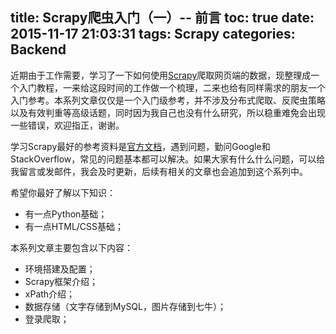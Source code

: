 title: Scrapy爬虫入门（一）-- 前言
toc: true
date: 2015-11-17 21:03:31
tags: Scrapy
categories: Backend
---

近期由于工作需要，学习了一下如何使用[Scrapy](http://scrapy.org/)爬取网页端的数据，现整理成一个入门教程，一来给这段时间的工作做一个梳理，二来也给有同样需求的朋友一个入门参考。本系列文章仅仅是一个入门级参考，并不涉及分布式爬取、反爬虫策略以及有效判重等高级话题，同时因为我自己也没有什么研究，所以稳重难免会出现一些错误，欢迎指正，谢谢。

<!-- more -->

学习Scrapy最好的参考资料是[官方文档](http://doc.scrapy.org/en/1.0/)，遇到问题，勤问Google和StackOverflow，常见的问题基本都可以解决。如果大家有什么什么问题，可以给我留言或发邮件，我会及时更新，后续有相关的文章也会追加到这个系列中。

希望你最好了解以下知识：

- 有一点Python基础；
- 有一点HTML/CSS基础；

本系列文章主要包含以下内容：

- 环境搭建及配置；
- Scrapy框架介绍；
- xPath介绍；
- 数据存储（文字存储到MySQL，图片存储到七牛）；
- 登录爬取；
